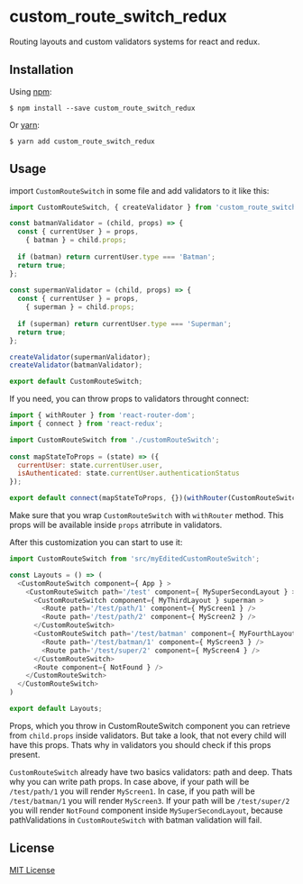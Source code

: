 # custom_route_switch_redux
Routing layouts and custom validators systems for react and redux.

Installation
-----------
Using [npm](https://www.npmjs.com/):

    $ npm install --save custom_route_switch_redux

Or [yarn](https://yarnpkg.com/):

    $ yarn add custom_route_switch_redux

Usage
-----
import `CustomRouteSwitch` in some file and add validators to it like this:
```js
import CustomRouteSwitch, { createValidator } from 'custom_route_switch_redux';

const batmanValidator = (child, props) => {
  const { currentUser } = props,
    { batman } = child.props;
   
  if (batman) return currentUser.type === 'Batman';
  return true;
};
   
const supermanValidator = (child, props) => {
  const { currentUser } = props,
    { superman } = child.props;
   
  if (superman) return currentUser.type === 'Superman';
  return true;
};

createValidator(supermanValidator);
createValidator(batmanValidator);

export default CustomRouteSwitch;
```  
If you need, you can throw props to validators throught connect:
```js
import { withRouter } from 'react-router-dom';
import { connect } from 'react-redux';

import CustomRouteSwitch from './customRouteSwitch';
    
const mapStateToProps = (state) => ({
  currentUser: state.currentUser.user,
  isAuthenticated: state.currentUser.authenticationStatus
});

export default connect(mapStateToProps, {})(withRouter(CustomRouteSwitch));
```
Make sure that you wrap `CustomRouteSwitch` with `withRouter` method.
This props will be available inside `props` atrribute in validators.

After this customization you can start to use it:
```js
import CustomRouteSwitch from 'src/myEditedCustomRouteSwitch';

const Layouts = () => (
  <CustomRouteSwitch component={ App } >
    <CustomRouteSwitch path='/test' component={ MySuperSecondLayout } >
      <CustomRouteSwitch component={ MyThirdLayout } superman >
        <Route path='/test/path/1' component={ MyScreen1 } />
        <Route path='/test/path/2' component={ MyScreen2 } />
      </CustomRouteSwitch>
      <CustomRouteSwitch path='/test/batman' component={ MyFourthLayout } batman >
        <Route path='/test/batman/1' component={ MyScreen3 } />
        <Route path='/test/super/2' component={ MyScreen4 } />
      </CustomRouteSwitch>
      <Route component={ NotFound } />
    </CustomRouteSwitch>
  </CustomRouteSwitch>
)

export default Layouts;
```

Props, which you throw in CustomRouteSwitch component you can retrieve from `child.props` inside validators. But take a look, that not every child will have this props. Thats why in validators you should check if this props present.

`CustomRouteSwitch` already have two basics validators: path and deep. Thats why you can write path props. In case above, if your path will be `/test/path/1` you will render `MyScreen1`. In case, if you path will be `/test/batman/1` you will render `MyScreen3`. If your path will be `/test/super/2` you will render `NotFound` component inside `MySuperSecondLayout`, because pathValidations in `CustomRouteSwitch` with batman validation will fail.  

License
-------
[MIT License](https://github.com/Warrior109/custom_route_switch_redux/blob/master/LICENSE)
